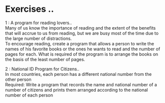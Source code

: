 # Exercises ..

1 : A program for reading lovers..  
Many of us know the importance of reading and the extent of the benefits that will accrue to us from reading, but we are busy most of the time due to the large number of distractions.  
To encourage reading, create a program that allows a person to write the names of his favorite books or the ones he wants to read and the number of pages for each. What is required of the program is to arrange the books on the basis of the least number of pages.

2 : National ID Program for Citizens..  
In most countries, each person has a different national number from the other person  
Required: Write a program that records the name and national number of a number of citizens and prints them arranged according to the national number of each person
